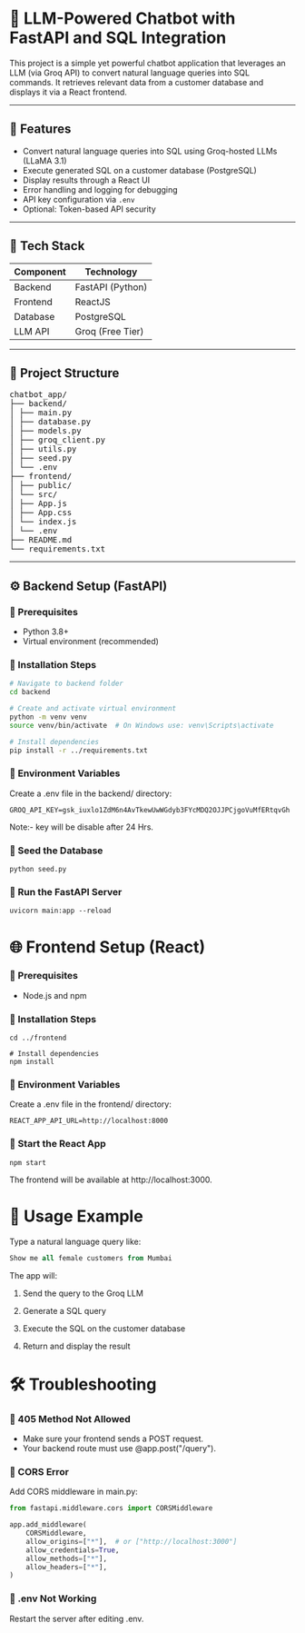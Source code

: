 # 💬 LLM-Powered Chatbot with FastAPI and SQL Integration

This project is a simple yet powerful chatbot application that leverages an LLM (via Groq API) to convert natural language queries into SQL commands. It retrieves relevant data from a customer database and displays it via a React frontend.

---

## 🚀 Features

- Convert natural language queries into SQL using Groq-hosted LLMs (LLaMA 3.1)
- Execute generated SQL on a customer database (PostgreSQL)
- Display results through a React UI
- Error handling and logging for debugging
- API key configuration via `.env`
- Optional: Token-based API security

---

## 🧱 Tech Stack

| Component   | Technology       |
|-------------|------------------|
| Backend     | FastAPI (Python) |
| Frontend    | ReactJS          |
| Database    | PostgreSQL |
| LLM API     | Groq (Free Tier) |

---

## 📁 Project Structure
<pre>
chatbot_app/
├── backend/
│ ├── main.py
│ ├── database.py
│ ├── models.py
│ ├── groq_client.py
│ ├── utils.py
│ ├── seed.py
│ └── .env
├── frontend/
│ ├── public/
│ └── src/
│ ├── App.js
│ ├── App.css
│ └── index.js
│ └── .env
├── README.md
└── requirements.txt
</pre>


---

## ⚙️ Backend Setup (FastAPI)

### 🔹 Prerequisites

- Python 3.8+
- Virtual environment (recommended)

### 🔹 Installation Steps

```bash
# Navigate to backend folder
cd backend

# Create and activate virtual environment
python -m venv venv
source venv/bin/activate  # On Windows use: venv\Scripts\activate

# Install dependencies
pip install -r ../requirements.txt
```

### 🔹 Environment Variables

Create a .env file in the backend/ directory:

```env
GROQ_API_KEY=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
```
Note:- key will be disable after 24 Hrs.

### 🔹 Seed the Database

```base
python seed.py
```

### 🔹 Run the FastAPI Server

```base
uvicorn main:app --reload
```

# 🌐 Frontend Setup (React)

### 🔹 Prerequisites

- Node.js and npm

### 🔹 Installation Steps

``` # Navigate to frontend folder
cd ../frontend

# Install dependencies
npm install
```

### 🔹 Environment Variables

Create a .env file in the frontend/ directory:

```env
REACT_APP_API_URL=http://localhost:8000
```

### 🔹 Start the React App

```base
npm start
```

The frontend will be available at http://localhost:3000.

# 🧪 Usage Example

Type a natural language query like:

```sql
Show me all female customers from Mumbai
```

The app will:

1. Send the query to the Groq LLM

2. Generate a SQL query

3. Execute the SQL on the customer database

4. Return and display the result

#  🛠 Troubleshooting

### 🔸 405 Method Not Allowed

- Make sure your frontend sends a POST request.
- Your backend route must use @app.post("/query").

### 🔸 CORS Error
Add CORS middleware in main.py:
```python
from fastapi.middleware.cors import CORSMiddleware

app.add_middleware(
    CORSMiddleware,
    allow_origins=["*"],  # or ["http://localhost:3000"]
    allow_credentials=True,
    allow_methods=["*"],
    allow_headers=["*"],
)
```

### 🔸 .env Not Working
Restart the server after editing .env.



